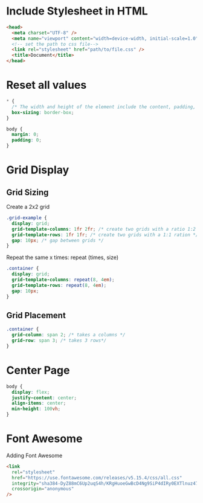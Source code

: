 # Include Stylesheet in HTML

```html
<head>
  <meta charset="UTF-8" />
  <meta name="viewport" content="width=device-width, initial-scale=1.0" />
  <!-- set the path to css file-->
  <link rel="stylesheet" href="path/to/file.css" />
  <title>Document</title>
</head>
```

# Reset all values

```css
* {
  /* The width and height of the element include the content, padding, and border. */
  box-sizing: border-box;
}

body {
  margin: 0;
  padding: 0;
}
```

# Grid Display

## Grid Sizing

Create a 2x2 grid

```css
.grid-example {
  display: grid;
  grid-template-columns: 1fr 2fr; /* create two grids with a ratio 1:2 */
  grid-template-rows: 1fr 1fr; /* create two grids with a 1:1 ration */
  gap: 10px; /* gap between grids */
}
```

Repeat the same x times: repeat (times, size)

```css
.container {
  display: grid;
  grid-template-columns: repeat(8, 4em);
  grid-template-rows: repeat(8, 4em);
  gap: 10px;
}
```

## Grid Placement

```css
.container {
  grid-column: span 2; /* takes a columns */
  grid-row: span 3; /* takes 3 rows*/
}
```

# Center Page

```css
body {
  display: flex;
  justify-content: center;
  align-items: center;
  min-height: 100vh;
}
```

# Font Awesome

Adding Font Awesome

```html
<link
  rel="stylesheet"
  href="https://use.fontawesome.com/releases/v5.15.4/css/all.css"
  integrity="sha384-DyZ88mC6Up2uqS4h/KRgHuoeGwBcD4Ng9SiP4dIRy0EXTlnuz47vAwmeGwVChigm"
  crossorigin="anonymous"
/>
```
